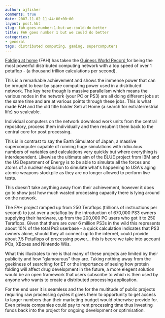 ```yaml
---
author: ajfisher
comments: true
date: 2007-11-02 11:44:00+00:00
layout: post.hbt
slug: fah-goes-number-1-but-we-could-do-better
title: FAH goes number 1 but we could do better
categories:
- general
tags: distributed computing, gaming, supercomputers
---
```


[Folding at home](http://folding.stanford.edu/) (FAH) has taken the [Guiness World Record ](http://www.guinnessworldrecords.com/)for being the most powerful distributed computing network with a top speed of over 1 petaflop - (a thousand trillion calculations per second).

This is a remarkable achievement and shows the immense power that can be brought to bear by spare computing power used in a distributed network. The key here though is massive parallelism which means the various nodes in the network (your PC or PS3) are all doing different jobs at the same time and are at various points through these jobs. This is what made FAH and the old title holder Seti at Home (a search for extraterrestrial life) so scaleable.

Individual computers on the network download work units from the central repository, process them individually and then resubmit them back to the central core for post processing.

This is in contrast to say the Earth Simulator of Japan, a massive supercomputer capable of running huge simulations with ridiculous numbers of variables and calculations very quickly but where everything is interdependent. Likewise the ultimate aim of the BLUE project from IBM and the US Department of Energy is to be able to simulate all the forces and atoms of a nuclear explosion to simulate what's happening to USA's aging atomic weapons stockpile as they are no longer allowed to perform live tests.

This doesn't take anything away from their achievement, however it does go to show just how much wasted processing capacity there is lying around on the network.

The FAH project ramped up from 250 Teraflops (trillions of instructions per second) to just over a petaflop by the introduction of 670,000 PS3 owners supplying their hardware, up from the 200,000 PC users who got it to 250 Teraflops. Given that there are over 6 million PS3s in the wild this represents about 10% of the total Ps3 userbase - a quick calculation indicates that PS3 owners alone, should they all connect up to the internet, could provide about 7.5 Petaflops of processing power... this is beore we take into account PCs, XBoxes and Nintendo Wiis.

What this illustrates to me is that many of these projects are limited by their publicity and how "glamourous" they are. Taking nothing away from the geekiness of searching for ET or the importance of seeing how protein folding will affect drug development in the future, a more elegent solution would be an open framework that users subscribe to which is then used by anyone who wants to create a distributed processing application.

For the end user it is seamless and the for the multitude of public projects requiring raw processing cycles it gives them to opportunity to get access to larger numbers than their marketing budget would otherwise provide for. Even private companies could pay to rent processing time thus investing funds back into the project for ongoing development or optimisation.
